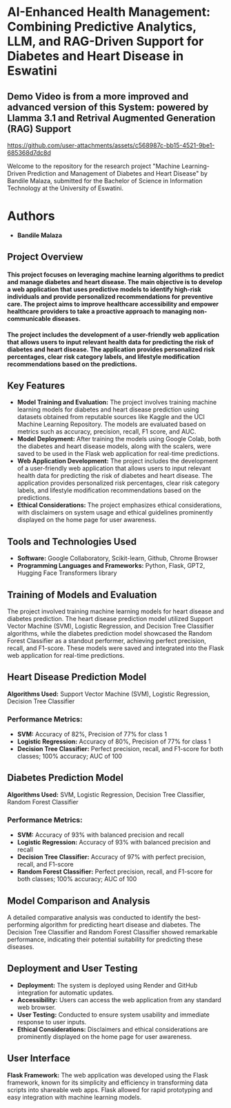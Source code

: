# AI-Enhanced Health Management: Combining Predictive Analytics, LLM, and RAG-Driven Support for Diabetes and Heart Disease in Eswatini

## Demo Video is from a more improved and advanced version of this System: powered by Llamma 3.1 and Retrival Augmented Generation (RAG) Support



https://github.com/user-attachments/assets/c568987c-bb15-4521-9be1-685368d7dc8d



Welcome to the repository for the research project "Machine Learning-Driven Prediction and Management of Diabetes and Heart Disease" by Bandile Malaza, submitted for the Bachelor of Science in Information Technology at the University of Eswatini.

# Authors

- **Bandile Malaza**

## Project Overview
#### This project focuses on leveraging machine learning algorithms to predict and manage diabetes and heart disease. The main objective is to develop a web application that uses predictive models to identify high-risk individuals and provide personalized recommendations for preventive care. The project aims to improve healthcare accessibility and empower healthcare providers to take a proactive approach to managing non-communicable diseases.

#### The project includes the development of a user-friendly web application that allows users to input relevant health data for predicting the risk of diabetes and heart disease. The application provides personalized risk percentages, clear risk category labels, and lifestyle modification recommendations based on the predictions.

## Key Features
- **Model Training and Evaluation:** The project involves training machine learning models for diabetes and heart disease prediction using datasets obtained from reputable sources like Kaggle and the UCI Machine Learning Repository. The models are evaluated based on metrics such as accuracy, precision, recall, F1 score, and AUC.
- **Model Deployment:** After training the models using Google Colab, both the diabetes and heart disease models, along with the scalers, were saved to be used in the Flask web application for real-time predictions.
- **Web Application Development:** The project includes the development of a user-friendly web application that allows users to input relevant health data for predicting the risk of diabetes and heart disease. The application provides personalized risk percentages, clear risk category labels, and lifestyle modification recommendations based on the predictions.
- **Ethical Considerations:** The project emphasizes ethical considerations, with disclaimers on system usage and ethical guidelines prominently displayed on the home page for user awareness.

## Tools and Technologies Used
- **Software:** Google Collaboratory, Scikit-learn, Github, Chrome Browser
- **Programming Languages and Frameworks:** Python, Flask, GPT2, Hugging Face Transformers library

## Training of Models and Evaluation
The project involved training machine learning models for heart disease and diabetes prediction. The heart disease prediction model utilized Support Vector Machine (SVM), Logistic Regression, and Decision Tree Classifier algorithms, while the diabetes prediction model showcased the Random Forest Classifier as a standout performer, achieving perfect precision, recall, and F1-score. These models were saved and integrated into the Flask web application for real-time predictions.

## Heart Disease Prediction Model
**Algorithms Used:** Support Vector Machine (SVM), Logistic Regression, Decision Tree Classifier

### Performance Metrics:
- **SVM:** Accuracy of 82%, Precision of 77% for class 1
- **Logistic Regression:** Accuracy of 80%, Precision of 77% for class 1
- **Decision Tree Classifier:** Perfect precision, recall, and F1-score for both classes; 100% accuracy; AUC of 100

## Diabetes Prediction Model
**Algorithms Used:** SVM, Logistic Regression, Decision Tree Classifier, Random Forest Classifier

### Performance Metrics:
- **SVM:** Accuracy of 93% with balanced precision and recall
- **Logistic Regression:** Accuracy of 93% with balanced precision and recall
- **Decision Tree Classifier:** Accuracy of 97% with perfect precision, recall, and F1-score
- **Random Forest Classifier:** Perfect precision, recall, and F1-score for both classes; 100% accuracy; AUC of 100

## Model Comparison and Analysis
A detailed comparative analysis was conducted to identify the best-performing algorithm for predicting heart disease and diabetes. The Decision Tree Classifier and Random Forest Classifier showed remarkable performance, indicating their potential suitability for predicting these diseases.

## Deployment and User Testing
- **Deployment:** The system is deployed using Render and GitHub integration for automatic updates.
- **Accessibility:** Users can access the web application from any standard web browser.
- **User Testing:** Conducted to ensure system usability and immediate response to user inputs.
- **Ethical Considerations:** Disclaimers and ethical considerations are prominently displayed on the home page for user awareness.
  
## User Interface
**Flask Framework:** The web application was developed using the Flask framework, known for its simplicity and efficiency in transforming data scripts into shareable web apps. Flask allowed for rapid prototyping and easy integration with machine learning models.

